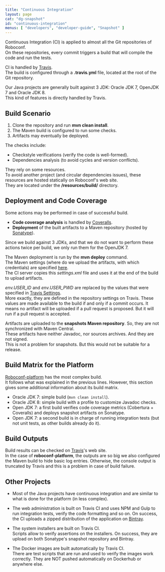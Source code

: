 ```yaml
---
title: "Continuous Integration"
layout: page
cat: "dg-snapshot"
id: "continuous-integration"
menus: [ "developers", "developer-guide", "Snapshot" ]
---
```


Continuous Integration (CI) is applied to almost all the Git repositories of Roboconf.  
On these repositories, every commit triggers a build that will compile the code and run the tests.

CI is handled by [Travis](https://travis-ci.org/).  
The build is configured through a **.travis.yml** file, located at the root of the Git repository.

Our Java projects are generally built against 3 JDK: Oracle JDK 7, OpenJDK 7 and Oracle JDK 8.  
This kind of features is directly handled by Travis.


## Build Scenario

1. Clone the repository and run **mvn clean install**.
2. The Maven build is configured to run some checks.
3. Artifacts may eventually be deployed.

The checks include:

* Checkstyle verifications (verify the code is well-formed).
* Dependencies analysis (to avoid cycles and version conflicts).

They rely on some resources.  
To avoid another project (and circular dependencies issues), these resources are hosted statically on Roboconf's web site.  
They are located under the **/resources/build/** directory.


## Deployment and Code Coverage

Some actions may be performed in case of successful build.  

* **Code coverage analysis** is handled by [Coveralls](https://coveralls.io/).
* **Deployment** of the built artifacts to a Maven repository (hosted by [Sonatype](http://www.sonatype.org/)).

Since we build against 3 JDKs, and that we do not want to perform these actions twice per build, we only
run them for the OpenJDK 7.

The Maven deployment is run by the **mvn deploy** command.  
The Maven settings (where do we upload the artifacts, with which credentials) are specified [here](/resources/build/settings.xml).  
The CI server copies this *settings.xml* file and uses it at the end of the build to upload artifacts.

*env.USER_ID* and *env.USER_PWD* are replaced by the values that were specified in [Travis Settings](http://docs.travis-ci.com/user/environment-variables/).  
More exactly, they are defined in the repository settings on Travis. These values are made available to the build if and only if a commit occurs.
It means no artifact will be uploaded if a pull request is proposed. But it will run if a pull request is accepted.

Artifacts are uploaded to the **snapshots Maven repository**. So, they are not synchronized with Maven Central.  
These artifacts have neither Javadoc, nor sources archives. And they are not signed.  
This is not a problem for snapshots. But this would not be suitable for a release.


## Build Matrix for the Platform

[Roboconf-platform](https://github.com/roboconf/roboconf-platform) has the most complex build.  
It follows what was explained in the previous lines. However, this section gives some additional
information about its build matrix.

* Oracle JDK 7: simple build (`mvn clean install`).
* Oracle JDK 8: simple build with a profile to customize Javadoc checks.
* Open JDK 7: a first build verifies code coverage metrics (Cobertura + Coveralls) and deploys snapshot artifacts on Sonatype.
* Open JDK 7: a second build is in charge of running integration tests (but not unit tests, as other builds already do it).


## Build Outputs

Build results can be checked on [Travis](https://travis-ci.org/)'s web site.  
In the case of **roboconf-platform**, the outputs are so big we also configured the Maven build to hide basic log entries.
Otherwise, the console output is truncated by Travis and this is a problem in case of build failure.


## Other Projects

* Most of the Java projects have continuous integration and are similar to what is done for the platform
(in less complex).

* The web administration is built on Travis CI and uses NPM and Gulp to run integration tests, verify the code
formatting and so on. On success, the CI uploads a zipped distribution of the application on 
[Bintray](https://dl.bintray.com/roboconf/roboconf-web-administration/all/).

* The system installers are built on Travis CI.  
Scripts allow to verify assertions on the installers. On success, they are upload on both
Sonatype's snapshot repository and Bintray.

* The Docker images are built automatically by Travis CI.  
There are test scripts that are run and used to verify the images work correctly.
They are NOT pushed automatically on Dockerhub or anywhere else.
